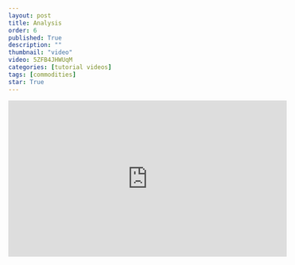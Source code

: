 ```yaml
---
layout: post
title: Analysis
order: 6
published: True
description: ""
thumbnail: "video"
video: 5ZFB4JHWUqM
categories: [tutorial videos]
tags: [commodities]
star: True
---
```


<div id="desktopContent" class="content">
  <div class="video">
    <iframe width="560" height="315" src="https://www.youtube.com/embed/5ZFB4JHWUqM" frameborder="0" allowfullscreen></iframe>
  </div>
</div>

<div id="mobileContent" class="content">
</div>
